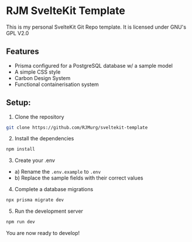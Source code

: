 # RJM SvelteKit Template

This is my personal SvelteKit Git Repo template. It is licensed under GNU's GPL V2.0

## Features
- Prisma configured for a PostgreSQL database w/ a sample model
- A simple CSS style
- Carbon Design System
- Functional containerisation system

## Setup:

1. Clone the repository
```bash
git clone https://github.com/RJMurg/sveltekit-template
```

2. Install the dependencies
```bash
npm install
```

3. Create your .env
- a) Rename the `.env.example` to `.env`
- b) Replace the sample fields with their correct values

4. Complete a database migrations
```bash
npx prisma migrate dev
```

5. Run the development server
```bash
npm run dev
```

You are now ready to develop!